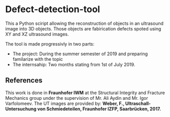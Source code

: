 # Defect-detection-tool
This a Python sciript allowing the reconstruction of objects in an ultrasound image into 3D objects. Those objects are fabirication defects spoted using XY and XZ ultrasound images.

The tool is made progressivly in two parts:

* The project: During the summer semester of 2019 and preparing familarize with the topic
* The internsahip: Two months stating from 1st of July 2019.

## References

This work is done in **Fraunhofer IWM** at the Structural Integrity and Fracture Mechanics group under the supervision of Mr. Ali Aydin and Mr. Igor Varfolomeev. The UT images are provided by:
**Weber, F., Ultraschall-Untersuchung von Schmiedeteilen, Fraunhofer IZFP, Saarbrücken, 2017.**
